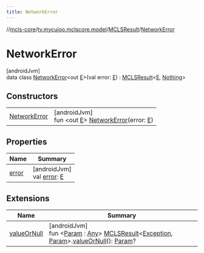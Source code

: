 ```yaml
---
title: NetworkError
---
```

//[mcls-core](../../../../index.html)/[tv.mycujoo.mclscore.model](../../index.html)/[MCLSResult](../index.html)/[NetworkError](index.html)



# NetworkError



[androidJvm]\
data class [NetworkError](index.html)&lt;out [E](index.html)&gt;(val error: [E](index.html)) : [MCLSResult](../index.html)&lt;[E](index.html), [Nothing](https://kotlinlang.org/api/latest/jvm/stdlib/kotlin/-nothing/index.html)&gt;



## Constructors


| | |
|---|---|
| [NetworkError](-network-error.html) | [androidJvm]<br>fun &lt;out [E](index.html)&gt; [NetworkError](-network-error.html)(error: [E](index.html)) |


## Properties


| Name | Summary |
|---|---|
| [error](error.html) | [androidJvm]<br>val [error](error.html): [E](index.html) |


## Extensions


| Name | Summary |
|---|---|
| [valueOrNull](../../../tv.mycujoo.mclscore.helper/value-or-null.html) | [androidJvm]<br>fun &lt;[Param](../../../tv.mycujoo.mclscore.helper/value-or-null.html) : [Any](https://kotlinlang.org/api/latest/jvm/stdlib/kotlin/-any/index.html)&gt; [MCLSResult](../index.html)&lt;[Exception](https://kotlinlang.org/api/latest/jvm/stdlib/kotlin/-exception/index.html), [Param](../../../tv.mycujoo.mclscore.helper/value-or-null.html)&gt;.[valueOrNull](../../../tv.mycujoo.mclscore.helper/value-or-null.html)(): [Param](../../../tv.mycujoo.mclscore.helper/value-or-null.html)? |

